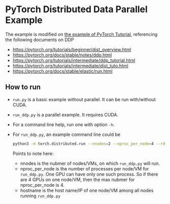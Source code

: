 # PyTorch Distributed Data Parallel Example

The example is modified on [the example of PyTorch Tutorial](https://pytorch.org/tutorials/beginner/basics/optimization_tutorial.html), referencing the following documents on DDP

* https://pytorch.org/tutorials/beginner/dist_overview.html
* https://pytorch.org/docs/stable/notes/ddp.html
* https://pytorch.org/tutorials/intermediate/ddp_tutorial.html
* https://pytorch.org/tutorials/intermediate/dist_tuto.html
* https://pytorch.org/docs/stable/elastic/run.html

## How to run

* `run.py` is a basic example without parallel. It can be run with/without CUDA.
* `run_ddp.py` is a parallel example. It requires CUDA.

* For a command line help, run one with option `-h`.
* For `run_ddp.py`, an example command line could be

  ```bash
  python3 -m torch.distributed.run --nnodes=2 --nproc_per_node=4 --rdzv_id=100 --rdzv_backend=c10d --rdzv_endpoint=hostname:29400 /path/to/run_ddp.py
  ```

  Points to note here:
    * nnodes is the nubmer of nodes/VMs, on which `run_ddp.py` will run.
    * nproc_per_node is the number of processes per node/VM for `run_ddp.py`. One GPU can have only one such process. So if there are 4 GPUs on one node/VM, then the max nubmer for nproc_per_node is 4.
    * hostname is the host name/IP of one node/VM among all nodes running `run_ddp.py`